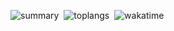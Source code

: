 [](https://github.com/anuraghazra/github-readme-stats&count_private=true)
![summary ](https://github-readme-stats.vercel.app/api?username=mdaffarh&theme=dark&show_icons=true&show=prs_merged_percentage)
&nbsp;![toplangs](https://github-readme-stats.vercel.app/api/top-langs/?username=mdaffarh&theme=dark&layout=donut&size_weight=0.5&count_weight=0.5)
&nbsp;![wakatime](https://github-readme-stats.vercel.app/api/wakatime/?username=mdaffarh&theme=dark&layout=compact&langs_count=10)
